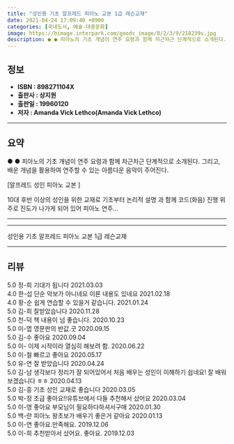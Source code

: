 ```yaml
---
title: "성인용 기초 알프레드 피아노 교본 1급 레슨교재"
date: 2021-04-24 17:09:40 +0900
categories: [국내도서, 예술-대중문화]
image: https://bimage.interpark.com/goods_image/8/2/3/9/218239s.jpg
description: ● ● 피아노의 기초 개념이 연주 요령과 함께 차근차근 단계적으로 소개된다. 그리고, 배운 개념을 활용하여 연주할 수 있는 아름다운 음악이 주어진다. [알프레드 성인 피아노 교본 ] 10대 후반 이상의 성인을 위한 교재로 기초부터 논리적 설명 과 함께 코드(화음) 진행 위주로 진
---
```


## **정보**

- **ISBN : 898271104X**
- **출판사 : 상지원**
- **출판일 : 19960120**
- **저자 : Amanda Vick Lethco(Amanda Vick Lethco)**

------



## **요약**

●  ●  피아노의 기초 개념이 연주 요령과 함께 차근차근 단계적으로 소개된다. 그리고, 배운 개념을 활용하여 연주할 수 있는 아름다운 음악이 주어진다.

[알프레드 성인 피아노 교본 ]

10대 후반 이상의 성인을 위한 교재로 기초부터 논리적 설명 과 함께 코드(화음) 진행 위주로 진도가 나가게 되어 있어 피아노 연주... 

------



------


성인용 기초 알프레드 피아노 교본 1급 레슨교재 

------


## **리뷰** 

5.0 정-희 기대가 됩니다 2021.03.03 <br/>4.0 한-섭 단순 악보가 아니네요 이론 내용도 있네요 2021.02.18 <br/>4.0 황-순 쉽게 연습할 수 있을거 같습니다. 2021.01.24 <br/>5.0 김-희 잘받았습니다 2020.11.28 <br/>5.0 천-덕 책 내용이 넘 좋습니다. 2020.10.23 <br/>5.0 이-엽 영문판의 반값.굿 2020.09.15 <br/>5.0 김-수 좋아요 2020.09.04 <br/>5.0 이- 이제 시작이라 열심히 해보려 함. 2020.06.22 <br/>5.0 이-철 빠르고 좋아요 2020.05.17 <br/>5.0 유-연 잘 받았습니다 2020.04.24 <br/>5.0 김-남 생각보다 정리가 잘 되어있어서 처음 배우는 성인이 이해하기 쉽네요! 잘 배워보겠습니다 ㅎㅎ 2020.04.13 <br/>5.0 김-흥 기초 성인 교재로 좋습니다 2020.03.05 <br/>5.0 박-정 초급 좋아요!!유튜브에서 다들 추천해서 샀어요 2020.03.04 <br/>5.0 이-영 좋아요 부모님이 필요하다하셔서구매 2020.01.30 <br/>5.0 백-란 피아노 왕초보가 배우기 좋은거 같아요 2020.01.13 <br/>5.0 이-연 좋아요.만족해요. 2019.12.06 <br/>5.0 이-희 추천받아서 샀어요. 좋아요. 2019.12.03 <br/>